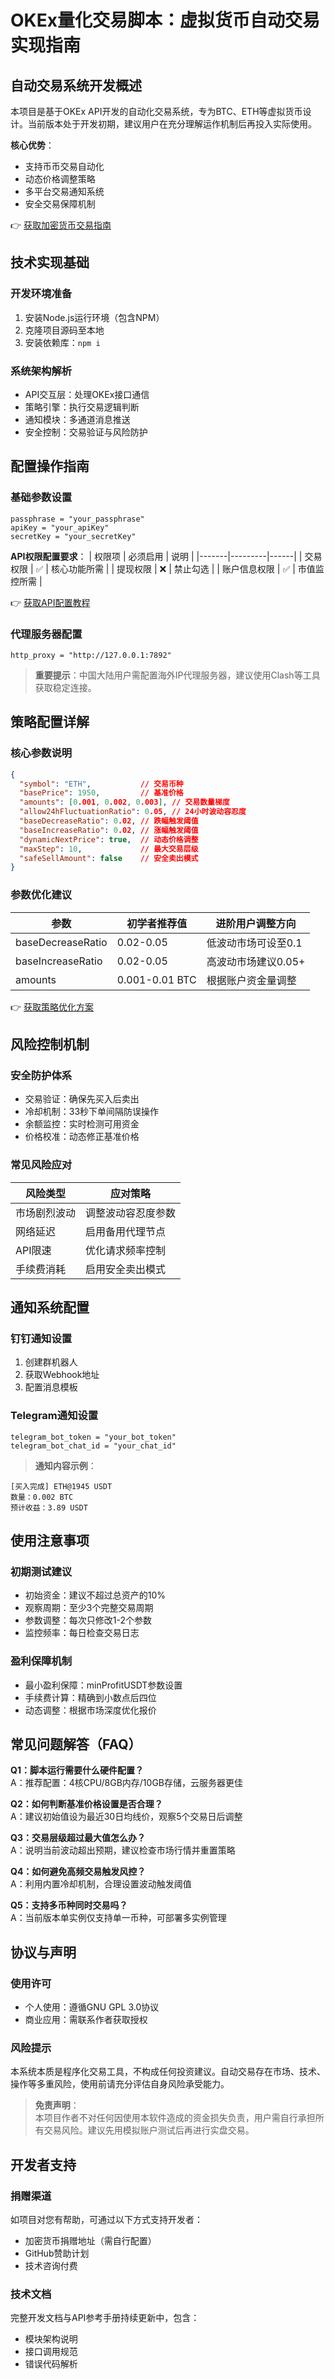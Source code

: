 # OKEx量化交易脚本：虚拟货币自动交易实现指南

## 自动交易系统开发概述

本项目是基于OKEx API开发的自动化交易系统，专为BTC、ETH等虚拟货币设计。当前版本处于开发初期，建议用户在充分理解运作机制后再投入实际使用。

**核心优势**：
- 支持币币交易自动化
- 动态价格调整策略
- 多平台交易通知系统
- 安全交易保障机制

👉 [获取加密货币交易指南](https://bit.ly/okx_welcome)

## 技术实现基础

### 开发环境准备
1. 安装Node.js运行环境（包含NPM）
2. 克隆项目源码至本地
3. 安装依赖库：`npm i`

### 系统架构解析
- API交互层：处理OKEx接口通信
- 策略引擎：执行交易逻辑判断
- 通知模块：多通道消息推送
- 安全控制：交易验证与风险防护

## 配置操作指南

### 基础参数设置
```env
passphrase = "your_passphrase"
apiKey = "your_apiKey"
secretKey = "your_secretKey"
```

**API权限配置要求**：
| 权限项 | 必须启用 | 说明 |
|-------|---------|------|
| 交易权限 | ✅ | 核心功能所需 |
| 提现权限 | ❌ | 禁止勾选 |
| 账户信息权限 | ✅ | 市值监控所需 |

👉 [获取API配置教程](https://bit.ly/okx_welcome)

### 代理服务器配置
```env
http_proxy = "http://127.0.0.1:7892"
```

> **重要提示**：中国大陆用户需配置海外IP代理服务器，建议使用Clash等工具获取稳定连接。

## 策略配置详解

### 核心参数说明
```json
{
  "symbol": "ETH",           // 交易币种
  "basePrice": 1950,         // 基准价格
  "amounts": [0.001, 0.002, 0.003], // 交易数量梯度
  "allow24hFluctuationRatio": 0.05, // 24小时波动容忍度
  "baseDecreaseRatio": 0.02, // 跌幅触发阈值
  "baseIncreaseRatio": 0.02, // 涨幅触发阈值
  "dynamicNextPrice": true,  // 动态价格调整
  "maxStep": 10,             // 最大交易层级
  "safeSellAmount": false    // 安全卖出模式
}
```

### 参数优化建议
| 参数 | 初学者推荐值 | 进阶用户调整方向 |
|------|------------|----------------|
| baseDecreaseRatio | 0.02-0.05 | 低波动市场可设至0.1 |
| baseIncreaseRatio | 0.02-0.05 | 高波动市场建议0.05+ |
| amounts | 0.001-0.01 BTC | 根据账户资金量调整 |

👉 [获取策略优化方案](https://bit.ly/okx_welcome)

## 风险控制机制

### 安全防护体系
- 交易验证：确保先买入后卖出
- 冷却机制：33秒下单间隔防误操作
- 余额监控：实时检测可用资金
- 价格校准：动态修正基准价格

### 常见风险应对
| 风险类型 | 应对策略 |
|---------|----------|
| 市场剧烈波动 | 调整波动容忍度参数 |
| 网络延迟 | 启用备用代理节点 |
| API限速 | 优化请求频率控制 |
| 手续费消耗 | 启用安全卖出模式 |

## 通知系统配置

### 钉钉通知设置
1. 创建群机器人
2. 获取Webhook地址
3. 配置消息模板

### Telegram通知设置
```env
telegram_bot_token = "your_bot_token"
telegram_bot_chat_id = "your_chat_id"
```

> **通知内容示例**：
```
[买入完成] ETH@1945 USDT
数量：0.002 BTC
预计收益：3.89 USDT
```

## 使用注意事项

### 初期测试建议
- 初始资金：建议不超过总资产的10%
- 观察周期：至少3个完整交易周期
- 参数调整：每次只修改1-2个参数
- 监控频率：每日检查交易日志

### 盈利保障机制
- 最小盈利保障：minProfitUSDT参数设置
- 手续费计算：精确到小数点后四位
- 动态调整：根据市场深度优化报价

## 常见问题解答（FAQ）

**Q1：脚本运行需要什么硬件配置？**  
A：推荐配置：4核CPU/8GB内存/10GB存储，云服务器更佳

**Q2：如何判断基准价格设置是否合理？**  
A：建议初始值设为最近30日均线价，观察5个交易日后调整

**Q3：交易层级超过最大值怎么办？**  
A：说明当前波动超出预期，建议检查市场行情并重置策略

**Q4：如何避免高频交易触发风控？**  
A：利用内置冷却机制，合理设置波动触发阈值

**Q5：支持多币种同时交易吗？**  
A：当前版本单实例仅支持单一币种，可部署多实例管理

## 协议与声明

### 使用许可
- 个人使用：遵循GNU GPL 3.0协议
- 商业应用：需联系作者获取授权

### 风险提示
本系统本质是程序化交易工具，不构成任何投资建议。自动交易存在市场、技术、操作等多重风险，使用前请充分评估自身风险承受能力。

> **免责声明**：  
本项目作者不对任何因使用本软件造成的资金损失负责，用户需自行承担所有交易风险。建议先用模拟账户测试后再进行实盘交易。

## 开发者支持

### 捐赠渠道
如项目对您有帮助，可通过以下方式支持开发者：
- 加密货币捐赠地址（需自行配置）
- GitHub赞助计划
- 技术咨询付费

### 技术文档
完整开发文档与API参考手册持续更新中，包含：
- 模块架构说明
- 接口调用规范
- 错误代码解析